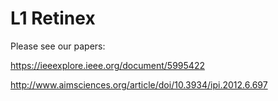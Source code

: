 # L1 Retinex

Please see our papers:

https://ieeexplore.ieee.org/document/5995422

http://www.aimsciences.org/article/doi/10.3934/ipi.2012.6.697
